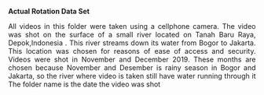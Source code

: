 <b> Actual Rotation Data Set </b>
<p style="text-align: justify;">
All videos in this folder were taken using a cellphone camera. The video was shot  on the surface of a small river located on Tanah Baru Raya, Depok,Indonesia . This river streams down its water from Bogor  to  Jakarta.  This  location  was  chosen  for  reasons of ease of access and security. Videos were shot in November and December 2019. These months are chosen because November and Desember is rainy season in Bogor and Jakarta,  so  the  river  where  video is taken still have water running through it The folder name is the date the video was shot
 </p>
